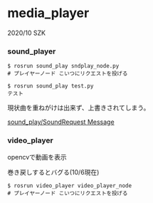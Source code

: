 # media_player

2020/10 SZK

### sound_player

~~~
$ rosrun sound_play sndplay_node.py
# プレイヤーノード こいつにリクエストを投げる

$ rosrun sound_play test.py
テスト
~~~

現状曲を重ねがけは出来ず、上書きされてしまう。

[sound_play/SoundRequest Message](http://docs.ros.org/api/sound_play/html/msg/SoundRequest.html)

### video_player

opencvで動画を表示

巻き戻しするとバグる(10/6現在)

~~~
$ rosrun video_player video_player_node
# プレイヤーノード こいつにリクエストを投げる
~~~

